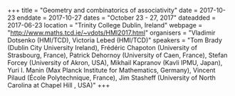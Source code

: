 +++
title = "Geometry and combinatorics of associativity"
date = 2017-10-23
enddate = 2017-10-27
dates = "October 23 - 27, 2017"
dateadded = 2017-06-23
location = "Trinity College Dublin, Ireland"
webpage = "http://www.maths.tcd.ie/~vdots/HMI2017.html"
organisers = "Vladimir Dotsenko (HMI/TCD), Victoria Lebed (HMI/TCD)"
speakers = "Tom Brady (Dublin City University Ireland), Frédéric Chapoton (University of Strasbourg, France), Patrick Dehornoy (University of Caen, France), Stefan Forcey (University of Akron, USA), Mikhail Kapranov (Kavli IPMU, Japan), Yuri I. Manin (Max Planck Institute for Mathematics, Germany), Vincent Pilaud (École Polytechnique, France), Jim Stasheff (University of North Carolina at Chapel Hill , USA)"
+++

